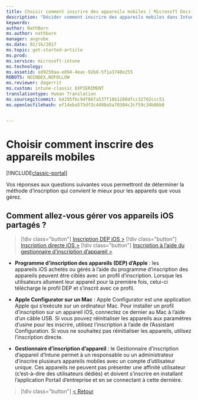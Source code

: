 ```yaml
---
title: Choisir comment inscrire des appareils mobiles | Microsoft Docs
description: "Décider comment inscrire des appareils mobiles dans Intune en répondant à quelques questions simples"
keywords: 
author: NathBarn
ms.author: nathbarn
manager: angrobe
ms.date: 02/16/2017
ms.topic: get-started-article
ms.prod: 
ms.service: microsoft-intune
ms.technology: 
ms.assetid: ed9250aa-e894-4eac-92b8-5f1a3748e255
ROBOTS: NOINDEX,NOFOLLOW
ms.reviewer: dagerrit
ms.custom: intune-classic EXPIERIMENT
translationtype: Human Translation
ms.sourcegitcommit: b4295fbc9df88fa537f18b1280dfcc32702ccc51
ms.openlocfilehash: ef14eba575df3c4498a5a70384c3cf59c34b86b0


---
```

# <a name="choose-how-to-enroll-mobile-devices"></a>Choisir comment inscrire des appareils mobiles

[!INCLUDE[classic-portal](../includes/classic-portal.md)]

Vos réponses aux questions suivantes vous permettront de déterminer la méthode d’inscription qui convient le mieux pour les appareils que vous gérez.


## <a name="how-will-you-manage-shared-ios-devices"></a>**Comment allez-vous gérer vos appareils iOS partagés ?**

> [!div class="button"]
[Inscription DEP iOS >](/intune/deploy-use/ios-device-enrollment-program-in-microsoft-intune)
> [!div class="button"]
[Inscription directe iOS >](/intune/deploy-use/ios-direct-enrollment-in-microsoft-intune)
> [!div class="button"]
[Inscription à l’aide du gestionnaire d’inscription d’appareil >](/intune/deploy-use/enroll-corporate-owned-devices-with-the-device-enrollment-manager-in-microsoft-intune)

  - **Programme d’inscription des appareils (DEP) d’Apple** : les appareils iOS achetés ou gérés à l’aide du programme d’inscription des appareils peuvent être ciblés avec un profil d’inscription. Lorsque les utilisateurs allument leur appareil pour la première fois, celui-ci télécharge le profil DEP et s’inscrit avec ce profil.

  - **Apple Configurator sur un Mac** : Apple Configurator est une application Apple qui s’exécute sur un ordinateur Mac. Pour installer un profil d’inscription sur un appareil iOS, connectez ce dernier au Mac à l’aide d’un câble USB. Si vous pouvez réinitialiser les appareils aux paramètres d’usine pour les inscrire, utilisez l’inscription à l’aide de l’Assistant Configuration. Si vous ne souhaitez pas réinitialiser les appareils, utilisez l’inscription directe.

  - **Gestionnaire d’inscription d’appareil** : le Gestionnaire d’inscription d’appareil d’Intune permet à un responsable ou un administrateur d’inscrire plusieurs appareils mobiles avec un compte d’utilisateur unique. Ces appareils ne peuvent pas présenter une affinité utilisateur (c’est-à-dire des utilisateurs dédiés) et doivent s’inscrire en installant l’application Portail d’entreprise et en se connectant à cette dernière.

  > [!div class="button"]
  [< Retour](choose-how-to-enroll-devices3.md)



<!--HONumber=Feb17_HO3-->


